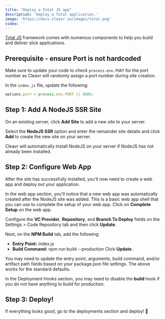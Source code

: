 ```yaml
---
title: "Deploy a Total JS app"
description: 'Deploy a Total application.'
image: 'https://docs.cleavr.io/images/total.png'
video: ''
---
```


[Total JS](https://totaljs.com/) framework comes with numerous components to help you build and deliver slick applications. 

## Prerequisite - ensure Port is not hardcoded

Make sure to update your code to check `process.env.PORT` for the port number as Cleavr will randomly assign a port number during site creation. 

In the `index.js` file, update the following: 

```javascript
options.port = process.env.PORT || 8000;
```

## Step 1: Add A NodeJS SSR Site

On an existing server, click **Add Site** to add a new site to your server. 

Select the **NodeJS SSR** option and enter the remainder site details and click **Add** to create the new site on your server. 

Cleavr will automatically install NodeJS on your server if NodeJS has not already been installed.  


## Step 2: Configure Web App

After the site has successfully installed, you'll now need to create a web app and deploy out your application. 

In the web app section, you'll notice that a new web app was automatically created after the NodeJS site was added. This is a basic web app shell
that you can use to complete the setup of your web app. Click on **Complete Setup** on the web app. 

Configure the **VC Provider**, **Repository**, and **Branch To Deploy** fields on the Settings > Code Repository tab and then click **Update**.

Next, on the **NPM Build** tab, add the following: 
- **Entry Point:** index.js
- **Build Command:** npm run build --production
Click **Update**. 

<base-info>
You may need to update the entry point, arguments, build command, and/or artifact path fields based on your package.json file settings. 
The above works for the standard defaults.
</base-info>

In the Deployment Hooks section, you may need to disable the **build** hook if you do not have anything to build for production. 

## Step 3: Deploy! 
If everything looks good, go to the deployments section and deploy! 🚀
